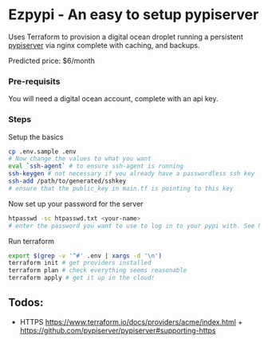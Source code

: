 # Ezpypi - An easy to setup pypiserver

Uses Terraform to provision a digital ocean droplet running a persistent [pypiserver](https://github.com/pypiserver/pypiserver) via nginx complete with caching, and backups.

Predicted price: $6/month

### Pre-requisits

You will need a digital ocean account, complete with an api key.

### Steps
Setup the basics
```bash
cp .env.sample .env
# Now change the values to what you want
eval `ssh-agent` # to ensure ssh-agent is running
ssh-keygen # not necessary if you already have a passwordless ssh key
ssh-add /path/to/generated/sshkey
# ensure that the public_key in main.tf is pointing to this key
```
Now set up your password for the server
```bash
htpasswd -sc htpasswd.txt <your-name>
# enter the password you want to use to log in to your pypi with. See https://github.com/pypiserver/pypiserver#upload-with-setuptools
```
Run terraform
```bash
export $(grep -v '^#' .env | xargs -d '\n')
terraform init # get providers installed
terraform plan # check everything seems reasonable
terraform apply # get it up in the cloud!
```

## Todos:
 * HTTPS https://www.terraform.io/docs/providers/acme/index.html + https://github.com/pypiserver/pypiserver#supporting-https